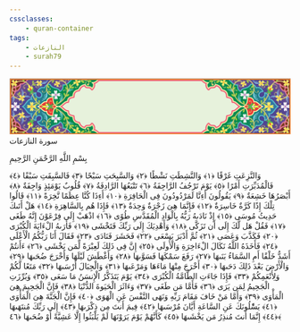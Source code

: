 ```yaml
---
cssclasses:
    - quran-container
tags:
    - النازعات
    - surah79
---
```

<div class="quran-container">
<span class="second-border"></span>
<span class="border"></span>
<div class="head-container">
<img src="https://raw.githubusercontent.com/LORDyyyyy/obsidian-the_quran_vault/main/src/webview/surah_head.png" height=100>
<div class="surah-name">
<span class="surah-name-fnt">سورة النازعات</span>
</div>
</div>
<div class="quran-content">
<div class="name-of-god"> <p> بِسْمِ اللَّهِ الرَّحْمَنِ الرَّحِيمِ </p></div>
<p>
<span class="sign" id="f1">وَالنَّزِعَتِ غَرْقًا <span>﴿</span>١<span>﴾</span></span>
<span class="sign" id="f2">وَالنَّشِطَتِ نَشْطًا <span>﴿</span>٢<span>﴾</span></span>
<span class="sign" id="f3">وَالسَّبِحَتِ سَبْحًا <span>﴿</span>٣<span>﴾</span></span>
<span class="sign" id="f4">فَالسَّبِقَتِ سَبْقًا <span>﴿</span>٤<span>﴾</span></span>
<span class="sign" id="f5">فَالْمُدَبِّرَتِ أَمْرًا <span>﴿</span>٥<span>﴾</span></span>
<span class="sign" id="f6">يَوْمَ تَرْجُفُ الرَّاجِفَةُ <span>﴿</span>٦<span>﴾</span></span>
<span class="sign" id="f7">تَتْبَعُهَا الرَّادِفَةُ <span>﴿</span>٧<span>﴾</span></span>
<span class="sign" id="f8">قُلُوبٌ يَوْمَئِذٍ وَاجِفَةٌ <span>﴿</span>٨<span>﴾</span></span>
<span class="sign" id="f9">أَبْصَرُهَا خَشِعَةٌ <span>﴿</span>٩<span>﴾</span></span>
<span class="sign" id="f10">يَقُولُونَ أَءِنَّا لَمَرْدُودُونَ فِى الْحَافِرَةِ <span>﴿</span>١۰<span>﴾</span></span>
<span class="sign" id="f11">أَءِذَا كُنَّا عِظَمًا نَّخِرَةً <span>﴿</span>١١<span>﴾</span></span>
<span class="sign" id="f12">قَالُوا تِلْكَ إِذًا كَرَّةٌ خَاسِرَةٌ <span>﴿</span>١٢<span>﴾</span></span>
<span class="sign" id="f13">فَإِنَّمَا هِىَ زَجْرَةٌ وَحِدَةٌ <span>﴿</span>١٣<span>﴾</span></span>
<span class="sign" id="f14">فَإِذَا هُم بِالسَّاهِرَةِ <span>﴿</span>١٤<span>﴾</span></span>
<span class="sign" id="f15">هَلْ أَتَىكَ حَدِيثُ مُوسَى <span>﴿</span>١٥<span>﴾</span></span>
<span class="sign" id="f16">إِذْ نَادَىهُ رَبُّهُ بِالْوَادِ الْمُقَدَّسِ طُوًى <span>﴿</span>١٦<span>﴾</span></span>
<span class="sign" id="f17">اذْهَبْ إِلَى فِرْعَوْنَ إِنَّهُ طَغَى <span>﴿</span>١٧<span>﴾</span></span>
<span class="sign" id="f18">فَقُلْ هَل لَّكَ إِلَى أَن تَزَكَّى <span>﴿</span>١٨<span>﴾</span></span>
<span class="sign" id="f19">وَأَهْدِيَكَ إِلَى رَبِّكَ فَتَخْشَى <span>﴿</span>١٩<span>﴾</span></span>
<span class="sign" id="f20">فَأَرَىهُ الْءَايَةَ الْكُبْرَى <span>﴿</span>٢۰<span>﴾</span></span>
<span class="sign" id="f21">فَكَذَّبَ وَعَصَى <span>﴿</span>٢١<span>﴾</span></span>
<span class="sign" id="f22">ثُمَّ أَدْبَرَ يَسْعَى <span>﴿</span>٢٢<span>﴾</span></span>
<span class="sign" id="f23">فَحَشَرَ فَنَادَى <span>﴿</span>٢٣<span>﴾</span></span>
<span class="sign" id="f24">فَقَالَ أَنَا رَبُّكُمُ الْأَعْلَى <span>﴿</span>٢٤<span>﴾</span></span>
<span class="sign" id="f25">فَأَخَذَهُ اللَّهُ نَكَالَ الْءَاخِرَةِ وَالْأُولَى <span>﴿</span>٢٥<span>﴾</span></span>
<span class="sign" id="f26">إِنَّ فِى ذَلِكَ لَعِبْرَةً لِّمَن يَخْشَى <span>﴿</span>٢٦<span>﴾</span></span>
<span class="sign" id="f27">ءَأَنتُمْ أَشَدُّ خَلْقًا أَمِ السَّمَاءُ بَنَىهَا <span>﴿</span>٢٧<span>﴾</span></span>
<span class="sign" id="f28">رَفَعَ سَمْكَهَا فَسَوَّىهَا <span>﴿</span>٢٨<span>﴾</span></span>
<span class="sign" id="f29">وَأَغْطَشَ لَيْلَهَا وَأَخْرَجَ ضُحَىهَا <span>﴿</span>٢٩<span>﴾</span></span>
<span class="sign" id="f30">وَالْأَرْضَ بَعْدَ ذَلِكَ دَحَىهَا <span>﴿</span>٣۰<span>﴾</span></span>
<span class="sign" id="f31">أَخْرَجَ مِنْهَا مَاءَهَا وَمَرْعَىهَا <span>﴿</span>٣١<span>﴾</span></span>
<span class="sign" id="f32">وَالْجِبَالَ أَرْسَىهَا <span>﴿</span>٣٢<span>﴾</span></span>
<span class="sign" id="f33">مَتَعًا لَّكُمْ وَلِأَنْعَمِكُمْ <span>﴿</span>٣٣<span>﴾</span></span>
<span class="sign" id="f34">فَإِذَا جَاءَتِ الطَّامَّةُ الْكُبْرَى <span>﴿</span>٣٤<span>﴾</span></span>
<span class="sign" id="f35">يَوْمَ يَتَذَكَّرُ الْإِنسَنُ مَا سَعَى <span>﴿</span>٣٥<span>﴾</span></span>
<span class="sign" id="f36">وَبُرِّزَتِ الْجَحِيمُ لِمَن يَرَى <span>﴿</span>٣٦<span>﴾</span></span>
<span class="sign" id="f37">فَأَمَّا مَن طَغَى <span>﴿</span>٣٧<span>﴾</span></span>
<span class="sign" id="f38">وَءَاثَرَ الْحَيَوةَ الدُّنْيَا <span>﴿</span>٣٨<span>﴾</span></span>
<span class="sign" id="f39">فَإِنَّ الْجَحِيمَ هِىَ الْمَأْوَى <span>﴿</span>٣٩<span>﴾</span></span>
<span class="sign" id="f40">وَأَمَّا مَنْ خَافَ مَقَامَ رَبِّهِ وَنَهَى النَّفْسَ عَنِ الْهَوَى <span>﴿</span>٤۰<span>﴾</span></span>
<span class="sign" id="f41">فَإِنَّ الْجَنَّةَ هِىَ الْمَأْوَى <span>﴿</span>٤١<span>﴾</span></span>
<span class="sign" id="f42">يَسَْٔلُونَكَ عَنِ السَّاعَةِ أَيَّانَ مُرْسَىهَا <span>﴿</span>٤٢<span>﴾</span></span>
<span class="sign" id="f43">فِيمَ أَنتَ مِن ذِكْرَىهَا <span>﴿</span>٤٣<span>﴾</span></span>
<span class="sign" id="f44">إِلَى رَبِّكَ مُنتَهَىهَا <span>﴿</span>٤٤<span>﴾</span></span>
<span class="sign" id="f45">إِنَّمَا أَنتَ مُنذِرُ مَن يَخْشَىهَا <span>﴿</span>٤٥<span>﴾</span></span>
<span class="sign" id="f46">كَأَنَّهُمْ يَوْمَ يَرَوْنَهَا لَمْ يَلْبَثُوا إِلَّا عَشِيَّةً أَوْ ضُحَىهَا <span>﴿</span>٤٦<span>﴾</span></span>

</p>
</div>
<span class="border" style="margin-top:25px;"></span>
<span class="second-border-bottom"></span>
</div>
